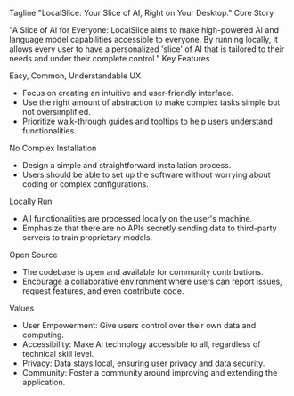 Tagline
"LocalSlice: Your Slice of AI, Right on Your Desktop."
Core Story

"A Slice of AI for Everyone: LocalSlice aims to make high-powered AI and language model capabilities accessible to everyone. By running locally, it allows every user to have a personalized 'slice' of AI that is tailored to their needs and under their complete control."
Key Features

Easy, Common, Understandable UX
- Focus on creating an intuitive and user-friendly interface.
- Use the right amount of abstraction to make complex tasks simple but not oversimplified.
- Prioritize walk-through guides and tooltips to help users understand functionalities.

No Complex Installation
- Design a simple and straightforward installation process.
- Users should be able to set up the software without worrying about coding or complex configurations.

Locally Run
- All functionalities are processed locally on the user's machine.
- Emphasize that there are no APIs secretly sending data to third-party servers to train proprietary models.
  
Open Source
- The codebase is open and available for community contributions.
- Encourage a collaborative environment where users can report issues, request features, and even contribute code.

Values

- User Empowerment: Give users control over their own data and computing.
- Accessibility: Make AI technology accessible to all, regardless of technical skill level.
- Privacy: Data stays local, ensuring user privacy and data security.
- Community: Foster a community around improving and extending the application.
